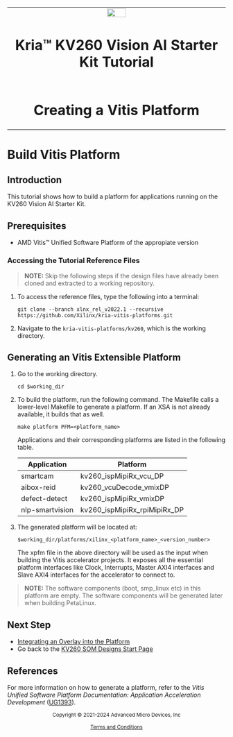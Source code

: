 <table class="sphinxhide">
 <tr>
   <td align="center"><img src="/docs/media/xilinx-logo.png" width="30%"/><h1> Kria&trade; KV260 Vision AI Starter Kit Tutorial</h1>
   </td>
 </tr>
 <tr>
 <td align="center"><h1>Creating a Vitis Platform</h1>

 </td>
 </tr>
</table>

# Build Vitis Platform

## Introduction

This tutorial shows how to build a platform for applications running on the KV260 Vision AI Starter Kit.

## Prerequisites

* AMD Vitis&trade; Unified Software Platform of the appropiate version

### Accessing the Tutorial Reference Files

> **NOTE:** Skip the following steps if the design files have already been cloned and extracted to a working repository.

1. To access the reference files, type the following into a terminal:

   ```
   git clone --branch xlnx_rel_v2022.1 --recursive https://github.com/Xilinx/kria-vitis-platforms.git
   ```
  
2. Navigate to the `kria-vitis-platforms/kv260`, which is the working directory.

## Generating an Vitis Extensible Platform

1. Go to the working directory.

   ```
   cd $working_dir
   ```

2. To build the platform, run the following command. The Makefile calls a lower-level Makefile to generate a platform. If an XSA is not already available, it builds that as well.

   ```
   make platform PFM=<platform_name>
   ```

   Applications and their corresponding platforms are listed in the following table.

   |Application |Platform|
   |----|----|
   |smartcam |kv260_ispMipiRx_vcu_DP|
   |aibox-reid |kv260_vcuDecode_vmixDP|
   |defect-detect |kv260_ispMipiRx_vmixDP|
   |nlp-smartvision |kv260_ispMipiRx_rpiMipiRx_DP|

3. The generated platform will be located at:

   ```
   $working_dir/platforms/xilinx_<platform_name>_<version_number>
   ```

   The xpfm file in the above directory will be used as the input when building the Vitis accelerator projects. It exposes all the essential platform interfaces like Clock, Interrupts, Master AXI4 interfaces and Slave AXI4 interfaces for the accelerator to connect to.

> **NOTE:** The software components (boot, smp_linux etc) in this platform are empty. The software components will be generated later when building PetaLinux.

## Next Step

* [Integrating an Overlay into the Platform](build_accel.md)
* Go back to the [KV260 SOM Designs Start Page](../index)

## References

For more information on how to generate a platform, refer to the *Vitis Unified Software Platform Documentation: Application Acceleration Development* ([UG1393](https://docs.xilinx.com/access/sources/dita/map?isLatest=true&ft:locale=en-US&url=ug1393-vitis-application-acceleration)).


<p class="sphinxhide" align="center"><sub>Copyright © 2021-2024 Advanced Micro Devices, Inc</sub></p>

<p class="sphinxhide" align="center"><sup><a href="https://www.amd.com/en/corporate/copyright">Terms and Conditions</a></sup></p>
